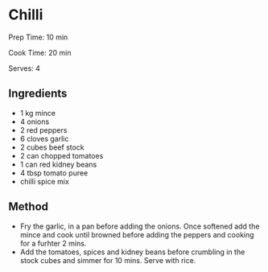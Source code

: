 # Chilli

Prep Time: 10 min

Cook Time: 20 min

Serves: 4
## Ingredients
* 1 kg mince
* 4 onions
* 2 red peppers
* 6 cloves garlic
* 2 cubes beef stock
* 2 can chopped tomatoes
* 1 can red kidney beans
* 4 tbsp tomato puree
* chilli spice mix


## Method
* Fry the garlic, in a pan before adding the onions. Once softened add the mince and cook until browned before adding the peppers and cooking for a furhter 2 mins.
* Add the tomatoes, spices and kidney beans before crumbling in the stock cubes and simmer for 10 mins. Serve with rice.

